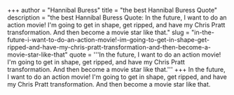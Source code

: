 +++
author = "Hannibal Buress"
title = "the best Hannibal Buress Quote"
description = "the best Hannibal Buress Quote: In the future, I want to do an action movie! I'm going to get in shape, get ripped, and have my Chris Pratt transformation. And then become a movie star like that."
slug = "in-the-future-i-want-to-do-an-action-movie!-im-going-to-get-in-shape-get-ripped-and-have-my-chris-pratt-transformation-and-then-become-a-movie-star-like-that"
quote = '''In the future, I want to do an action movie! I'm going to get in shape, get ripped, and have my Chris Pratt transformation. And then become a movie star like that.'''
+++
In the future, I want to do an action movie! I'm going to get in shape, get ripped, and have my Chris Pratt transformation. And then become a movie star like that.
